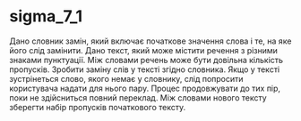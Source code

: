 # sigma_7_1
Дано словник замін, який включає початкове значення слова і те, на яке його слід замінити.
	Дано текст, який може містити речення з різними знаками пунктуації. Між словами речень може бути довільна кількість пропусків. Зробити заміну слів у тексті згідно словника. Якщо у тексті зустрінеться слово, якого немає у словнику, слід попросити користувача надати для нього пару. Процес продовжувати до тих пір, поки не здійсниться повний переклад. Між словами нового тексту зберегти набір пропусків початкового тексту.
